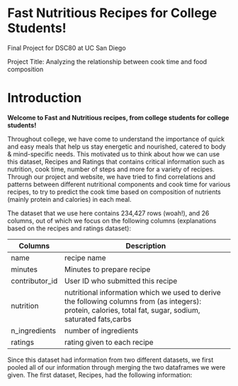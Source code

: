 # Fast Nutritious Recipes for College Students!
Final Project for DSC80 at UC San Diego

Project Title: Analyzing the relationship between cook time and food composition

# Introduction

**Welcome to Fast and Nutritious recipes, from college students for college students!**

Throughout college, we have come to understand the importance of quick and easy meals that help us stay energetic and nourished, catered to body & mind-specific needs. This motivated us to think about how we can use this dataset, Recipes and Ratings that contains critical information such as nutrition, cook time, number of steps and more for a variety of recipes. Through our project and website, we have tried to find correlations and patterns between different nutritional components and cook time for various recipes, to try to predict the cook time based on composition of nutrients (mainly protein and calories) in each meal. 

The dataset that we use here contains 234,427 rows (woah!), and 26 columns, out of which we focus on the following columns (explanations based on the recipes and ratings dataset):

| Columns | Description |
| ----------- | ----------- |
| name | recipe name |
| minutes | Minutes to prepare recipe |
| contributor_id | User ID who submitted this recipe |
| nutrition | nutritional information which we used to derive the following columns from (as integers): protein, calories, total fat, sugar, sodium, saturated fats,carbs|
| n_ingredients | number of ingredients |
| ratings | rating given to each recipe |




Since this dataset had information from two different datasets, we first pooled all of our information through merging the two dataframes we were given. 
The first dataset, Recipes, had the following information: 

